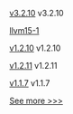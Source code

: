 
[v3.2.10](https://github.com/hyperledger/firefly-ethconnect/releases/tag/v3.2.10) v3.2.10

[llvm15-1](https://github.com/hyperledger/solang-llvm/releases/tag/llvm15-1) 

[v1.2.10](https://github.com/hyperledger/firefly-evmconnect/releases/tag/v1.2.10) v1.2.10

[v1.2.11](https://github.com/hyperledger/firefly-transaction-manager/releases/tag/v1.2.11) v1.2.11

[v1.1.7](https://github.com/hyperledger/firefly-signer/releases/tag/v1.1.7) v1.1.7


[See more >>>](https://start-here.hyperledger.org/releases)
